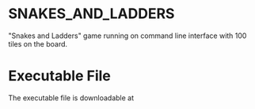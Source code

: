 # SNAKES_AND_LADDERS

"Snakes and Ladders" game running on command line interface with
100 tiles on the board.

# Executable File

The executable file is downloadable at